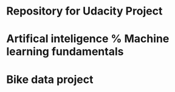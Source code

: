 # Repository for Udacity Project
# Artifical inteligence % Machine learning fundamentals
# Bike data project
